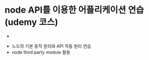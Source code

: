 # node API를 이용한 어플리케이션 연습(udemy 코스) 
-
* 노드의 기본 동작 원리와 API 작동 원리 연습 
* node third party module 활용 

